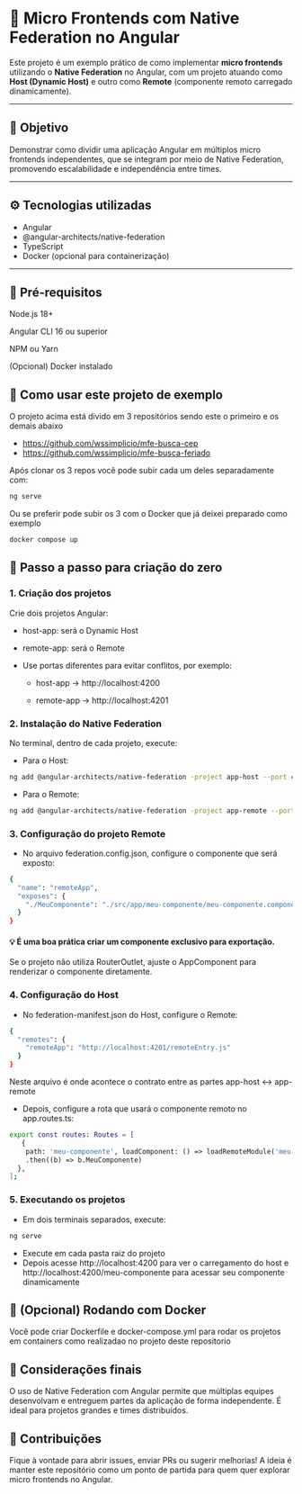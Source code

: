 # 🧩 Micro Frontends com Native Federation no Angular

Este projeto é um exemplo prático de como implementar **micro frontends** utilizando o **Native Federation** no Angular, com um projeto atuando como **Host (Dynamic Host)** e outro como **Remote** (componente remoto carregado dinamicamente).

---

## 📌 Objetivo

Demonstrar como dividir uma aplicação Angular em múltiplos micro frontends independentes, que se integram por meio de Native Federation, promovendo escalabilidade e independência entre times.

---

## ⚙️ Tecnologias utilizadas

- Angular
- @angular-architects/native-federation
- TypeScript
- Docker (opcional para containerização)

---

## 🧰 Pré-requisitos
Node.js 18+

Angular CLI 16 ou superior

NPM ou Yarn

(Opcional) Docker instalado

## 🎯 Como usar este projeto de exemplo

O projeto acima está divido em 3 repositórios sendo este o primeiro e os demais abaixo 
 - https://github.com/wssimplicio/mfe-busca-cep
 - https://github.com/wssimplicio/mfe-busca-feriado

Após clonar os 3 repos você pode subir cada um deles separadamente com:

```bash
ng serve 
```
 Ou se preferir pode subir os 3 com o Docker que já deixei preparado como exemplo

```bash
docker compose up
```

## 🚀 Passo a passo para criação do zero
### 1. Criação dos projetos
Crie dois projetos Angular:

 - host-app: será o Dynamic Host

 - remote-app: será o Remote

- Use portas diferentes para evitar conflitos, por exemplo:

   - host-app → http://localhost:4200

   - remote-app → http://localhost:4201

### 2. Instalação do Native Federation
No terminal, dentro de cada projeto, execute:

 - Para o Host:
```bash
ng add @angular-architects/native-federation -project app-host --port 4200 --type dynamic-host
```

 - Para o Remote:

```bash
ng add @angular-architects/native-federation -project app-remote --port 4201 --type remote
```
### 3. Configuração do projeto Remote
 - No arquivo federation.config.json, configure o componente que será exposto:

```bash
{
  "name": "remoteApp",
  "exposes": {
    "./MeuComponente": "./src/app/meu-componente/meu-componente.component.ts"
  }
}
```
#### 💡 É uma boa prática criar um componente exclusivo para exportação.

Se o projeto não utiliza RouterOutlet, ajuste o AppComponent para renderizar o componente diretamente.

### 4. Configuração do Host
 - No federation-manifest.json do Host, configure o Remote:

```bash
{
  "remotes": {
    "remoteApp": "http://localhost:4201/remoteEntry.js"
  }
}
```
Neste arquivo é onde acontece o contrato entre as partes app-host <-> app-remote

 - Depois, configure a rota que usará o componente remoto no app.routes.ts:

```bash
export const routes: Routes = [
   {
    path: 'meu-componente', loadComponent: () => loadRemoteModule('meu-componente', './MeuComponente')
    .then((b) => b.MeuComponente)
  },
];
```

### 5. Executando os projetos
 - Em dois terminais separados, execute:

```bash
ng serve 
```
 - Execute em cada pasta raiz do projeto
 - Depois acesse http://localhost:4200 para ver o carregamento do host e http://localhost:4200/meu-componente para acessar seu componente dinamicamente


## 🐳 (Opcional) Rodando com Docker
Você pode criar Dockerfile e docker-compose.yml para rodar os projetos em containers como realizadao no projeto deste repositorio

## 📝 Considerações finais
O uso de Native Federation com Angular permite que múltiplas equipes desenvolvam e entreguem partes da aplicação de forma independente. É ideal para projetos grandes e times distribuídos.

## 🤝 Contribuições
Fique à vontade para abrir issues, enviar PRs ou sugerir melhorias! A ideia é manter este repositório como um ponto de partida para quem quer explorar micro frontends no Angular.

